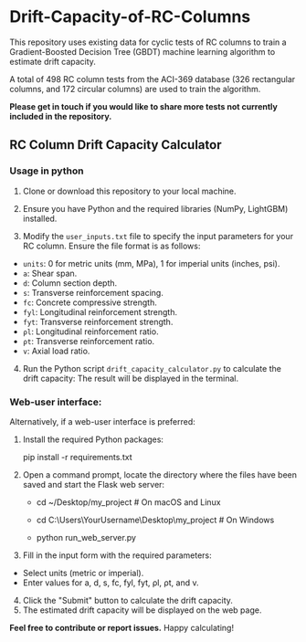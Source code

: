 # Drift-Capacity-of-RC-Columns
This repository uses existing data for cyclic tests of RC columns to train a Gradient-Boosted Decision Tree (GBDT) machine learning algorithm to estimate drift capacity. 

A total of 498 RC column tests  from the ACI-369 database (326 rectangular columns, and 172 circular columns) are used to train the algorithm.

**Please get in touch if you would like to share more tests not currently included in the repository.**

## RC Column Drift Capacity Calculator
### Usage in python

1. Clone or download this repository to your local machine.

2. Ensure you have Python and the required libraries (NumPy, LightGBM) installed.

3. Modify the `user_inputs.txt` file to specify the input parameters for your RC column. Ensure the file format is as follows:

- `units`: 0 for metric units (mm, MPa), 1 for imperial units (inches, psi).
- `a`: Shear span.
- `d`: Column section depth.
- `s`: Transverse reinforcement spacing.
- `fc`: Concrete compressive strength.
- `fyl`: Longitudinal reinforcement strength.
- `fyt`: Transverse reinforcement strength.
- `ρl`: Longitudinal reinforcement ratio.
- `ρt`: Transverse reinforcement ratio.
- `v`: Axial load ratio.

4. Run the Python script `drift_capacity_calculator.py` to calculate the drift capacity:
The result will be displayed in the terminal.

### Web-user interface:
Alternatively, if a web-user interface is preferred:

1. Install the required Python packages:
   
   pip install -r requirements.txt
3. Open a command prompt, locate the directory where the files have been saved and start the Flask web server:

   - cd ~/Desktop/my_project  # On macOS and Linux
   - cd C:\Users\YourUsername\Desktop\my_project  # On Windows
     
   - python run_web_server.py
5. Fill in the input form with the required parameters:

- Select units (metric or imperial).
- Enter values for a, d, s, fc, fyl, fyt, ρl, ρt, and v.

4. Click the "Submit" button to calculate the drift capacity.
5. The estimated drift capacity will be displayed on the web page.

**Feel free to contribute or report issues.**
Happy calculating!
